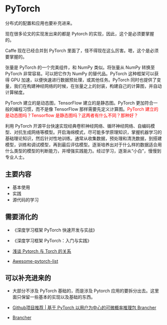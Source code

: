 
# PyTorch

分布式的配置和应用也要补充进来。




现在很多论文的实现发出来的都是 Pytorch 的实现，因此，这个是必须要掌握的。

Caffe 现在已经合并到 PyTorch 里面了，怪不得现在这么厉害。嗯，这个是必须要掌握的。

张量是 PyTorch 的一个完美组件，和 NumPy 类似。将张量从 NumPy 转换至 PyTorch 非常容易。可以把它作为 NumPy 的替代品。PyTorch 这种框架可以获得 GPU 加速，以便快速进行数据预处理，或其他任务。PyTorch 同时也提供了变量，我们在构建神经网络的时候，在张量之上的封装，构建自己的计算图，并自动计算梯度。

PyTorch 建立的是动态图，TensorFlow 建立的是静态图。PyTorch 更加符合一般的编程习惯，而不是像 TensorFlow 那样需要先定义计算图。<span style="color:red;">PyTorch 建立的是动态图吗？Tensorflow 是静态图吗？这两者有什么不同？那种好？</span>


利用 PyTorch 开源平台快速实现经典卷积神经网络、循环神经网络、自编码模型、对抗生成网络等模型。开启海绵模式，尽可能多学原理知识，掌握机器学习的基础理论知识，然后针对性地训练。通常从收集数据，预处理和清洗数据，到搭建模型，训练和调试模型，再到最后评估模型。逐渐培养出对于什么样的数据适合用什么类型的模型的判断能力，并增强实践能力。经过学习，逐渐从“小白”，慢慢到专业人士。



## 主要内容

- 基本使用
- 实践
- 源代码的学习


## 需要消化的


- 《深度学习框架 PyTorch 快速开发与实战》
- 《深度学习框架 PyTorch：入门与实践》


- [浅谈 Pytorch 与 Torch 的关系](https://cloud.tencent.com/developer/article/1142510)
- [Awesome-pytorch-list](https://github.com/bharathgs/Awesome-pytorch-list)

## 可以补充进来的

- 大部分不涉及 PyTorch 基础的，而是涉及 Pytorch 应用的要拆分出去。这里面只保留一些基本的实现以及基础的东西。



- [Github项目推荐 | 基于 PyTorch 以用户为中心的可微概率推理包 Brancher](http://mp.weixin.qq.com/s?__biz=MjM5ODU3OTIyOA==&mid=2650677438&idx=2&sn=5d70def612e4d42fc1835cca39071d8d&chksm=bec21dcd89b594dbee3e48482d5cfe3e01f83539af664eca8bb57333700c6f14ecb7e22dbc05&mpshare=1&scene=1&srcid=#rd)
- [Brancher](https://github.com/AI-DI/Brancher)
